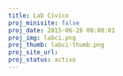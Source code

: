 ```yaml
---
title: Lab Cívico
proj_minisite: false
proj_date: 2015-06-26 00:00:01
proj_img: labci.png
proj_thumb: labci-thumb.png
proj_site_url:
proj_status: activo
---
```

